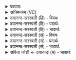 <details><summary>पदपाठः</summary>

पितुम्। नु। स्तो॒ष॒म्। म॒हः। धर्मा॑ण॑म्। तवि॑षीम्। यस्य॑। त्रि॒तः। वि। ओज॑सा। वृ॒त्रम्। विप॑र्व॒मिति॒ विऽप॑र्वम्। अ॒र्दय॑त्। ७।
</details>

<details><summary>अधिमन्त्रम् (VC)</summary>

- अन्नं देवता
- शिवसङ्कल्प ऋषिः
- उष्णिक्
- ऋषभः
</details>

<details><summary>दयानन्द-सरस्वती (हि) - विषयः</summary>

अब कौन मनुष्य शत्रुओं को जीत सकता है, इस विषय को अगले मन्त्र में कहा है ॥
</details>

<details><summary>दयानन्द-सरस्वती (हि) - पदार्थः</summary>

पदार्थान्वयभाषाः -  मैं (यस्य) जिसके (पितुम्) अन्न (महः) महान् (धर्माणम्) पक्षपातरहित न्यायाचरणरूप धर्म और (तविषीम्) बलयुक्त सेना की (नु) शीघ्र (स्तोषम्) स्तुति करता हूँ, वह राजपुरुष (त्रितः) तीनों काल में जैसे सूर्य्य (ओजसा) जल के साथ वर्त्तमान (विपर्वम्) जिसकी बादल रूप गाँठ भिन्न-भिन्न हों, उस (वृत्रम्) मेघ को (वि, अर्दयत्) विशेष कर नष्ट करता है, वैसे शत्रुओं के जीतने को समर्थ होता है ॥७ ॥
</details>

<details><summary>दयानन्द-सरस्वती (हि) - भावार्थः</summary>

भावार्थभाषाः -  इस मन्त्र में वाचकलुप्तोपमालङ्कार है। जिसने सत्य-धर्म, बलवती सेना और पुष्कल अन्नादि सामग्री धारण की है, वह जैसे सूर्य्य मेघ को, वैसे शत्रुओं को जीत सकता है ॥७ ॥
</details>

<details><summary>दयानन्द-सरस्वती (सं) - विषयः</summary>

अथ कः शत्रून् विजेतुं शक्नोतीत्याह ॥
</details>

<details><summary>दयानन्द-सरस्वती (सं) - पदार्थः</summary>

पदार्थान्वयभाषाः -  अहं यस्य पितुं महो धर्माणं तविषीं नु स्तोषं स राजपुरुषः त्रितः सूर्य ओजसा सह वर्त्तमानं विपर्वं वृत्रं व्यर्दयदिव शत्रूञ्जेतुं शक्नोति ॥७ ॥
</details>

<details><summary>दयानन्द-सरस्वती (सं) - भावार्थः</summary>

भावार्थभाषाः -  अत्र वाचकलुप्तोपमालङ्कारः। येन सत्यो धर्मो बलवती सेना पुष्कलान्नादिसामग्री च ध्रियते स सूर्य्यो मेघमिव शत्रून् विजेतुं शक्नुयात् ॥७ ॥
</details>

<details><summary>सविता जोशी ← दयानन्दः (म) - भावार्थः</summary>

भावार्थभाषाः -  या मंत्रात वाचकलुप्तोपमालंकार आहे. ज्याने सत्य धर्म, बलवान सेना व पुष्कळ अन्न इत्यादी साधने प्राप्त केलेली आहेत. तो सूर्य जसा मेघरूपी शत्रूंना जिंकतो तसे शत्रूला जिंकू शकतो.
</details>